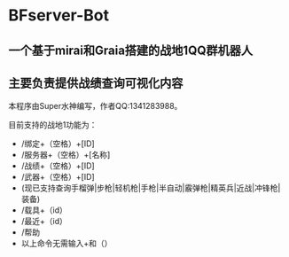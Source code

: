 # BFserver-Bot
## 一个基于mirai和Graia搭建的战地1QQ群机器人

## 主要负责提供战绩查询可视化内容

本程序由Super水神编写，作者QQ:1341283988。

目前支持的战地1功能为：
* /绑定+（空格）+[ID]
* /服务器+（空格）+[名称]
* /战绩+（空格）+[ID]
* /武器+（空格）+[ID]
* (现已支持查询手榴弹|步枪|轻机枪|手枪|半自动|霰弹枪|精英兵|近战|冲锋枪|装备)
* /载具+（id）
* /最近+（id）
* /帮助
* 以上命令无需输入+和（）
